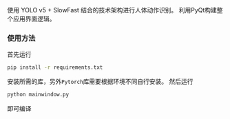 使用 YOLO v5 + SlowFast 结合的技术架构进行人体动作识别。
利用PyQt构建整个应用界面逻辑。

### 使用方法

首先运行
```bash
pip install -r requirements.txt
```
安装所需的库，另外``Pytorch``库需要根据环境不同自行安装。
然后运行
```bash
python mainwindow.py 
```
即可编译
